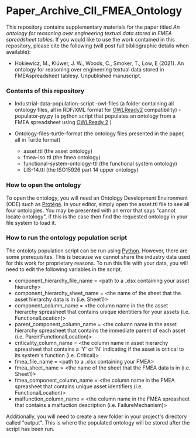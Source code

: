 # Paper_Archive_CII_FMEA_Ontology

This repository contains supplementary materials for the paper titled _An ontology for reasoning over engineering textual data stored in FMEA spreadsheet tables_. If you would like to use the work contained in this repository, please cite the following (will post full bibliographic details when available):

- Hokiewicz, M., Klüwer, J. W., Woods, C., Smoker, T., Low, E (2021). An ontology for reasoning over engineering textual data stored in FMEAspreadsheet tablesy. Unpublished manuscript.

### Contents of this repository
- Industrial-data-population-script
  -owl-files (a folder containing all ontology files, all in RDF/XML format for [OWLReady2](https://pythonhosted.org/Owlready2/) compatibility)
  -populator-py.py (a python script that populates an ontology from a FMEA spreadsheet using [OWLReady 2](https://pythonhosted.org/Owlready2/) )

- Ontology-files-turtle-format (the ontology files presented in the paper, all in Turtle format)
  - asset.ttl (the asset ontology)
  - fmea-iso.ttl (the fmea ontology)
  - functional-system-ontology-ttl (the functional system ontology)
  - LIS-14.ttl (the ISO15926 part 14 upper ontology)

### How to open the ontology
To open the ontology, you will need an Ontology Development Environment (ODE) such as [Protégé](https://protege.stanford.edu/). In your editor, simply open the asset.ttl file to see all four ontologies. You may be presented with an error that says "cannot locate ontology", if this is the case then find the requested ontology in your file system to load it. 

### How to run the ontology population script
The ontoloty population script can be run using [Python](https://www.python.org/). However, there are some prerequisites. This is because we cannot share the industry data used for this work for proprietary reasons. To run this file with your data, you will need to edit the following variables in the script.

- component_hierarchy_file_name = <path to a .xlsx containing your asset hierarchy>
- component_hierarchy_sheet_name = <the name of the sheet that the asset hierarchy data is in (i.e. Sheet1)>
- component_column_name = <the column name in the the asset hierarchy spreasheet that contains unique identitiers for your assets (i.e. FunctionalLocation)>
- parent_component_column_name = <the column name in the asset hierarchy spreasheet that contains the immediate parent of each asset (i.e. ParentFunctionalLocation)>
- criticality_column_name = <the column name in asset hierarchy spreasheet that contains a 'Y' or 'N' indicating if the asset is critical to its system's function (i.e. Critical)>
- fmea_file_name = <path to a .xlsx containing your FMEA>
- fmea_sheet_name = <the name of the sheet that the FMEA data is in (i.e. Sheet1)>
- fmea_component_column_name = <the column name in the FMEA spreasheet that contains unique asset identifiers (i.e. FunctionalLocation)>
- malfunction_column_name = <the column name in the FMEA spreasheet that contains a malfuction description (i.e. FailureMechanism)>

Additionally, you will need to create a new folder in your project's directory called "output". This is where the populated ontology will be stored after the script has been run.
